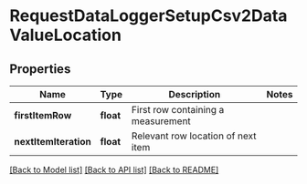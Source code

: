 # RequestDataLoggerSetupCsv2DataValueLocation

## Properties
Name | Type | Description | Notes
------------ | ------------- | ------------- | -------------
**firstItemRow** | **float** | First row containing a measurement | 
**nextItemIteration** | **float** | Relevant row location of next item | 

[[Back to Model list]](../README.md#documentation-for-models) [[Back to API list]](../README.md#documentation-for-api-endpoints) [[Back to README]](../README.md)


